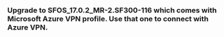 ### Upgrade to SFOS_17.0.2_MR-2.SF300-116 which comes with Microsoft Azure VPN profile. Use that one to connect with Azure VPN.
